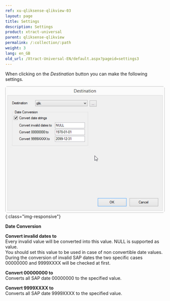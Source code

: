 ```yaml
---
ref: xu-qliksense-qlikview-03
layout: page
title: Settings
description: Settings
product: xtract-universal
parent: qliksense-qlikview
permalink: /:collection/:path
weight: 3
lang: en_GB
old_url: /Xtract-Universal-EN/default.aspx?pageid=settings3
---
```


When clicking on the *Destination* button you can make the following settings.


![XU_qlik_destination_settings](/img/content/XU_qlik_destination_settings.jpg){:class="img-responsive"}


**Date Conversion** 

**Convert invalid dates to** <br>
Every invalid value will be converted into this value. NULL is supported as value.<br> 
You should set this value to be used in case of non convertible date values.  <br>
During the conversion of invalid SAP dates the two specific cases 00000000 and 9999XXXX will be checked at first. 

**Convert 00000000 to** <br>
Converts all SAP date 00000000 to the specified value. 

**Convert 9999XXXX to** <br>
Converts all SAP date 9999XXXX to the specified value.

